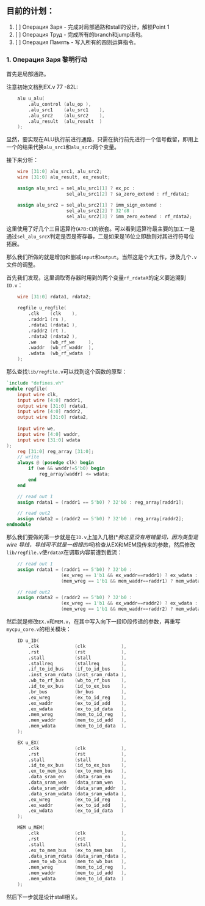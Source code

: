 ## 目前的计划：

1. [ ] Операция Заря - 完成对局部通路和stall的设计，解锁Point 1
2. [ ] Операция Труд - 完成所有的branch和jump语句。
3. [ ] Операция Память - 写入所有的四则运算指令。

### 1. Операция Заря 黎明行动

首先是局部通路。

注意初始文档到EX.v 77 -82L:

```verilog
    alu u_alu(
    	.alu_control (alu_op ),
        .alu_src1    (alu_src1    ),
        .alu_src2    (alu_src2    ),
        .alu_result  (alu_result  )
    );
```

显然，要实现在ALU执行前进行通路，只需在执行前先进行一个信号截留，即用上一个的结果代换`alu_src1`和`alu_scr2`两个变量。

接下来分析：

```verilog
    wire [31:0] alu_src1, alu_src2;
    wire [31:0] alu_result, ex_result;

    assign alu_src1 = sel_alu_src1[1] ? ex_pc :
                      sel_alu_src1[2] ? sa_zero_extend : rf_rdata1;

    assign alu_src2 = sel_alu_src2[1] ? imm_sign_extend :
                      sel_alu_src2[2] ? 32'd8 :                         //32'd8 = 0000 0000 0000 1000
                      sel_alu_src2[3] ? imm_zero_extend : rf_rdata2;
```

这里使用了好几个三目运算符(`A?B:C`)的嵌套。可以看到运算符最主要的加工一是通过`sel_alu_srcX`判定是否是寄存器，二是如果是16位立即数则对其进行符号位拓展。

那么我们所做的就是增加和删减`input`和`output`。当然这是个大工作，涉及几个`.v`文件的调整。

首先我们发现，这里调取寄存器时用到的两个变量`rf_rdataX`的定义要追溯到`ID.v`：
```verilog
    wire [31:0] rdata1, rdata2;

    regfile u_regfile(
    	.clk    (clk    ),
        .raddr1 (rs ),
        .rdata1 (rdata1 ),
        .raddr2 (rt ),
        .rdata2 (rdata2 ),
        .we     (wb_rf_we     ),
        .waddr  (wb_rf_waddr  ),
        .wdata  (wb_rf_wdata  )
    );
```

那么查找`lib/regfile.v`可以找到这个函数的原型：
```verilog
`include "defines.vh"
module regfile(
    input wire clk,
    input wire [4:0] raddr1,
    output wire [31:0] rdata1,
    input wire [4:0] raddr2,
    output wire [31:0] rdata2,
    
    input wire we,
    input wire [4:0] waddr,
    input wire [31:0] wdata
);
    reg [31:0] reg_array [31:0];
    // write
    always @ (posedge clk) begin
        if (we && waddr!=5'b0) begin
            reg_array[waddr] <= wdata;
        end
    end

    // read out 1
    assign rdata1 = (raddr1 == 5'b0) ? 32'b0 : reg_array[raddr1];

    // read out2
    assign rdata2 = (raddr2 == 5'b0) ? 32'b0 : reg_array[raddr2];
endmodule
```

那么我们要做的第一步就是在`ID.v`上加入几根(\**我这里没有用错量词，因为类型是wire 导线，导线可不就是一根根的吗*)检查从EX和MEM段传来的参数，然后修改`lib/regfile.v`使`rdataX`在调取内容前遭到截流：

```verilog
    // read out 1
    assign rdata1 = (raddr1 == 5'b0) ? 32'b0 : 
                    (ex_wreg == 1'b1 && ex_waddr==raddr1) ? ex_wdata :
                    (mem_wreg == 1'b1 && mem_waddr==raddr1) ? mem_wdata : reg_array[raddr1];

    // read out2
    assign rdata2 = (raddr2 == 5'b0) ? 32'b0 :
                    (ex_wreg == 1'b1 && ex_waddr==raddr2) ? ex_wdata :
                    (mem_wreg == 1'b1 && mem_waddr==raddr2) ? mem_wdata : reg_array[raddr2];
```

然后就是修改`EX.v`和`MEM.v`，在其中写入向下一段ID段传递的参数，再重写`mycpu_core.v`的相关模块：

```verilog
    ID u_ID(
    	.clk             (clk             ),
        .rst             (rst             ),
        .stall           (stall           ),
        .stallreq        (stallreq        ),
        .if_to_id_bus    (if_to_id_bus    ),
        .inst_sram_rdata (inst_sram_rdata ),
        .wb_to_rf_bus    (wb_to_rf_bus    ),
        .id_to_ex_bus    (id_to_ex_bus    ),
        .br_bus          (br_bus          ),
        .ex_wreg         (ex_to_id_reg    ),
        .ex_waddr        (ex_to_id_add    ),
        .ex_wdata        (ex_to_id_data   ),
        .mem_wreg        (mem_to_id_reg   ),
        .mem_waddr       (mem_to_id_add   ),
        .mem_wdata       (mem_to_id_data  ),
    );

    EX u_EX(
    	.clk             (clk             ),
        .rst             (rst             ),
        .stall           (stall           ),
        .id_to_ex_bus    (id_to_ex_bus    ),
        .ex_to_mem_bus   (ex_to_mem_bus   ),
        .data_sram_en    (data_sram_en    ),
        .data_sram_wen   (data_sram_wen   ),
        .data_sram_addr  (data_sram_addr  ),
        .data_sram_wdata (data_sram_wdata ),
        .ex_wreg         (ex_to_id_reg    ),
        .ex_waddr        (ex_to_id_add    ),
        .ex_wdata        (ex_to_id_data   )
    );

    MEM u_MEM(
    	.clk             (clk             ),
        .rst             (rst             ),
        .stall           (stall           ),
        .ex_to_mem_bus   (ex_to_mem_bus   ),
        .data_sram_rdata (data_sram_rdata ),
        .mem_to_wb_bus   (mem_to_wb_bus   ),
        .mem_wreg        (mem_to_id_reg   ),
        .mem_waddr       (mem_to_id_add   ),
        .mem_wdata       (mem_to_id_data  )
    );
```

然后下一步就是设计stall相关。
